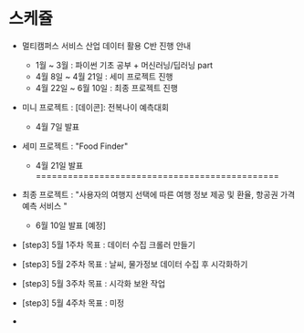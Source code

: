 # 스케쥴

- 멀티캠퍼스 서비스 산업 데이터 활용 C반 진행 안내 
    - 1월 ~ 3월 : 파이썬 기초 공부 + 머신러닝/딥러닝 part
    - 4월 8일 ~ 4월 21일 : 세미 프로젝트 진행 
    - 4월 22일 ~ 6월 10일 : 최종 프로젝트 진행


- 미니 프로젝트 : [데이콘]: 전복나이 예측대회  
    - 4월 7일 발표

- 세미 프로젝트 : "Food Finder"
    - 4월 21일 발표
==============================================
- 최종 프로젝트 : "사용자의 여행지 선택에 따른 여행 정보 제공 및 환율, 항공권 가격 예측 서비스 "
    - 6월 10일 발표 [예정]


- [step3] 5월 1주차 목표 : 데이터 수집 크롤러 만들기
- [step3] 5월 2주차 목표 : 날씨, 물가정보 데이터 수집 후 시각화하기
- [step3] 5월 3주차 목표 : 시각화 보완 작업
- [step3] 5월 4주차 목표 : 미정
- 